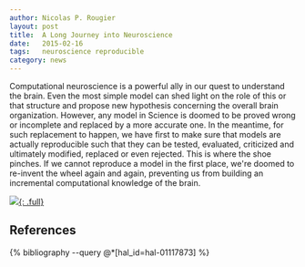 ```yaml
---
author: Nicolas P. Rougier
layout: post
title:  A Long Journey into Neuroscience
date:   2015-02-16
tags:   neuroscience reproducible
category: news
---
```


Computational neuroscience is a powerful ally in our quest to understand the
brain. Even the most simple model can shed light on the role of this or that
structure and propose new hypothesis concerning the overall brain
organization. However, any model in Science is doomed to be proved wrong or
incomplete and replaced by a more accurate one. In the meantime, for such
replacement to happen, we have first to make sure that models are actually
reproducible such that they can be tested, evaluated, criticized and ultimately
modified, replaced or even rejected. This is where the shoe pinches. If we
cannot reproduce a model in the first place, we're doomed to re-invent the
wheel again and again, preventing us from building an incremental computational
knowledge of the brain.

[![]({{site.baseurl}}/images/CalvinHobbes.png){: .full}](https://en.wikipedia.org/wiki/Calvin_and_Hobbes)

## References

{% bibliography --query @*[hal_id=hal-01117873] %}
